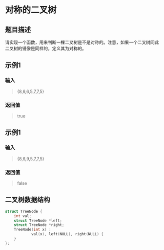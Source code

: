 # 对称的二叉树
## 题目描述
请实现一个函数，用来判断一棵二叉树是不是对称的。注意，如果一个二叉树同此二叉树的镜像是同样的，定义其为对称的。
## 示例1
### 输入
> {8,6,6,5,7,7,5}
### 返回值
> true
## 示例1
### 输入
> {8,6,9,5,7,7,5}
### 返回值
> false
## 二叉树数据结构
```C++
struct TreeNode {
    int val;
    struct TreeNode *left;
    struct TreeNode *right;
    TreeNode(int x) :
            val(x), left(NULL), right(NULL) {
    }
};
```